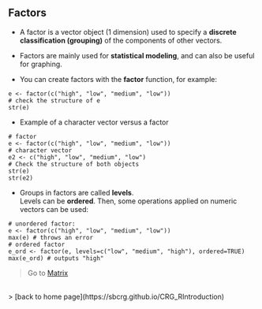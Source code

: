 <h2>Factors</h2>

* A factor is a vector object (1 dimension) used to specify a **discrete classification (grouping)** of the components of other vectors.

* Factors are mainly used for **statistical modeling**, and can also be useful for graphing.

* You can create factors with the **factor** function, for example:

```{r}
e <- factor(c("high", "low", "medium", "low"))
# check the structure of e
str(e)
```

* Example of a character vector versus a factor

```{r}
# factor
e <- factor(c("high", "low", "medium", "low"))
# character vector
e2 <- c("high", "low", "medium", "low")
# Check the structure of both objects
str(e)
str(e2)
```

* Groups in factors are called **levels**.<br>
Levels can be **ordered**. Then, some operations applied on numeric vectors can be used:

```{r}
# unordered factor:
e <- factor(c("high", "low", "medium", "low"))
max(e) # throws an error
# ordered factor
e_ord <- factor(e, levels=c("low", "medium", "high"), ordered=TRUE)
max(e_ord) # outputs "high"
```

> Go to [Matrix](https://sbcrg.github.io/CRG_RIntroduction/matrix)
<br>
> [back to home page](https://sbcrg.github.io/CRG_RIntroduction)



